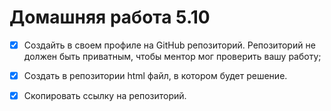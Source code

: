 # Домашняя работа 5.10

- [X] Создайть в своем профиле на GitHub репозиторий. Репозиторий не должен быть приватным, чтобы ментор мог проверить вашу работу;

- [X] Создать в репозитории html файл, в котором будет решение.

- [X] Скопировать ссылку на репозиторий.

